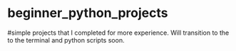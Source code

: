 # beginner_python_projects

#simple projects that I completed for more experience. Will transition to the to the terminal and python scripts soon. 

